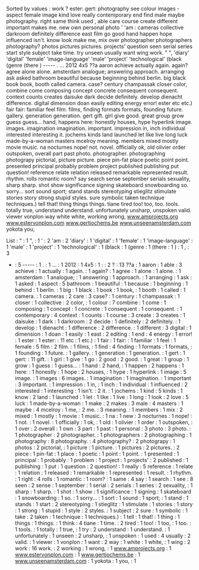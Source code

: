 Sorted by values :
work ? ester: gert: photography see colour images - aspect female image kind love really contemporary end find male maybe photography. right same think used , able care course create different important makes me. new own personal photo ' 'am : cameras collective darkroom definitely difference east film go good hand happen hope influenced isn't. know look make me, mix over photographer photographers photography? photos pictures pictures. projects' question seen serial series start style subject take time. try unseen usually want wing work. " ", 'diary' 'digital' 'female' 'image-language' 'male' 'project' 'technological' (black (genre (there ) ----- . ... 2012 4x5 ??a aaron achieve actually again. again? agree alone alone. amsterdam analogue; answering approach. arranging ask asked bathroom beautiful because beginning behind berlin. big black book book, booth called camera. case? century champassak closer color, combine come composing concept concrete consequent consequent. context counts creates daisuke dark decide definitely. develop dienacht difference. digital dimension doan easily editing energy error! ester etc etc.) fair fair: familiar feel film. films, finding formats formats, founding future. gallery. generation generation. gert gift. girl give good. great group grow guess guess... hand, happens here: honestly houses, hype hyperlink image. images. imagination imagination. important. impression in, inch individual interested interesting it. jochems kinds land launched let like live long luck made-by-a-woman masters mcelroy meaning. members mixed mostly movie music. na nocturnes nope! not. novel. officially ok, old olivier order outspoken, overall part past photo. photographer. photographing photograpy pictorial, picture picture. piece pin-fat place poetic point point. presented principal probably problem project published publishing put question! reference relate relation released remarkable represented result. rhythm. rolls romantic room? say search sense september serials sexuality, sharp sharp. shot show significance signing skateboard snowboarding so. sorry... sort sound sport; stand stands stereotyping stieglitz stimulate stories story strong stupid styles. sure symbolic taken technique techniques.) tell that! thing things things. tiane tired too! too, too. tools. totally true, understand understand. unfortunately unsharp, unspoken valid. viewer vonplon way white white, working wrong, www.amprojects.org www.estervonplon.com www.gertjochems.be www.unseenamsterdam.com yokota you, 

List :
" : 1
", : 1
' : 2
'am : 2
'diary' : 1
'digital' : 1
'female' : 1
'image-language' : 1
'male' : 1
'project' : 1
'technological' : 1
(black : 1
(genre : 1
(there : 1
) : 1
, : 3
- : 5
----- : 1
. : 1
... : 1
2012 : 1
4x5 : 1
: : 2
? : 13
??a : 1
aaron : 1
able : 3
achieve : 1
actually : 1
again. : 1
again? : 1
agree : 1
alone : 1
alone. : 1
amsterdam : 1
analogue; : 1
answering : 1
approach. : 1
arranging : 1
ask : 1
asked : 1
aspect : 5
bathroom : 1
beautiful : 1
because : 1
beginning : 1
behind : 1
berlin. : 1
big : 1
black : 1
book : 1
book, : 1
booth : 1
called : 1
camera. : 1
cameras : 2
care : 3
case? : 1
century : 1
champassak : 1
closer : 1
collective : 2
color, : 1
colour : 7
combine : 1
come : 1
composing : 1
concept : 1
concrete : 1
consequent : 1
consequent. : 1
contemporary : 4
context : 1
counts : 1
course : 3
create : 3
creates : 1
daisuke : 1
dark : 1
darkroom : 2
decide : 1
definitely : 2
definitely. : 1
develop : 1
dienacht : 1
difference : 2
difference. : 1
different : 3
digital : 1
dimension : 1
doan : 1
easily : 1
east : 2
editing : 1
end : 4
energy : 1
error! : 1
ester : 1
ester: : 11
etc : 1
etc.) : 1
fair : 1
fair: : 1
familiar : 1
feel : 1
female : 5
film : 2
film. : 1
films, : 1
find : 4
finding : 1
formats : 1
formats, : 1
founding : 1
future. : 1
gallery. : 1
generation : 1
generation. : 1
gert : 1
gert: : 11
gift. : 1
girl : 1
give : 1
go : 2
good : 2
good. : 1
great : 1
group : 1
grow : 1
guess : 1
guess... : 1
hand : 2
hand, : 1
happen : 2
happens : 1
here: : 1
honestly : 1
hope : 2
houses, : 1
hype : 1
hyperlink : 1
image : 5
image. : 1
images : 6
images. : 1
imagination : 1
imagination. : 1
important : 3
important. : 1
impression : 1
in, : 1
inch : 1
individual : 1
influenced : 2
interested : 1
interesting : 1
isn't. : 2
it. : 1
jochems : 1
kind : 5
kinds : 1
know : 2
land : 1
launched : 1
let : 1
like : 1
live : 1
long : 1
look : 2
love : 5
luck : 1
made-by-a-woman : 1
make : 2
makes : 3
male : 4
masters : 1
maybe : 4
mcelroy : 1
me, : 2
me. : 3
meaning. : 1
members : 1
mix : 2
mixed : 1
mostly : 1
movie : 1
music. : 1
na : 1
new : 3
nocturnes : 1
nope! : 1
not. : 1
novel. : 1
officially : 1
ok, : 1
old : 1
olivier : 1
order : 1
outspoken, : 1
over : 2
overall : 1
own : 3
part : 1
past : 1
personal : 3
photo : 3
photo. : 1
photographer : 2
photographer. : 1
photographers : 2
photographing : 1
photography : 8
photography. : 4
photography? : 2
photograpy : 1
photos : 2
pictorial, : 1
picture : 1
picture. : 1
pictures : 2
pictures. : 2
piece : 1
pin-fat : 1
place : 1
poetic : 1
point : 1
point. : 1
presented : 1
principal : 1
probably : 1
problem : 1
project : 1
projects' : 2
published : 1
publishing : 1
put : 1
question : 2
question! : 1
really : 5
reference : 1
relate : 1
relation : 1
released : 1
remarkable : 1
represented : 1
result. : 1
rhythm. : 1
right : 4
rolls : 1
romantic : 1
room? : 1
same : 4
say : 1
search : 1
see : 8
seen : 2
sense : 1
september : 1
serial : 2
serials : 1
series : 2
sexuality, : 1
sharp : 1
sharp. : 1
shot : 1
show : 1
significance : 1
signing : 1
skateboard : 1
snowboarding : 1
so. : 1
sorry... : 1
sort : 1
sound : 1
sport; : 1
stand : 1
stands : 1
start : 2
stereotyping : 1
stieglitz : 1
stimulate : 1
stories : 1
story : 1
strong : 1
stupid : 1
style : 2
styles. : 1
subject : 2
sure : 1
symbolic : 1
take : 2
taken : 1
technique : 1
techniques.) : 1
tell : 1
that! : 1
thing : 1
things : 1
things. : 1
think : 4
tiane : 1
time. : 2
tired : 1
too! : 1
too, : 1
too. : 1
tools. : 1
totally : 1
true, : 1
try : 2
understand : 1
understand. : 1
unfortunately : 1
unseen : 2
unsharp, : 1
unspoken : 1
used : 4
usually : 2
valid. : 1
viewer : 1
vonplon : 1
want : 2
way : 1
white : 1
white, : 1
wing : 2
work : 16
work. : 2
working : 1
wrong, : 1
www.amprojects.org : 1
www.estervonplon.com : 1
www.gertjochems.be : 1
www.unseenamsterdam.com : 1
yokota : 1
you, : 1
